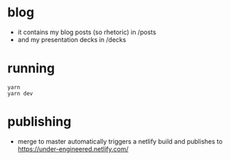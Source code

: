 # blog

- it contains my blog posts (so rhetoric) in /posts
- and my presentation decks in /decks

# running

```
yarn
yarn dev
```

# publishing

- merge to master automatically triggers a netlify build and publishes to https://under-engineered.netlify.com/
